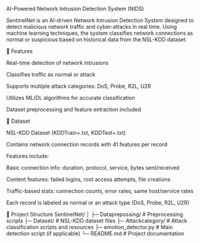 
AI-Powered Network Intrusion Detection System (NIDS)

SentinelNet is an AI-driven Network Intrusion Detection System designed to detect malicious network traffic and cyber-attacks in real time. Using machine learning techniques, the system classifies network connections as normal or suspicious based on historical data from the NSL-KDD dataset.

🔹 Features

Real-time detection of network intrusions

Classifies traffic as normal or attack

Supports multiple attack categories: DoS, Probe, R2L, U2R

Utilizes ML/DL algorithms for accurate classification

Dataset preprocessing and feature extraction included

🔹 Dataset

NSL-KDD Dataset (KDDTrain+.txt, KDDTest+.txt)

Contains network connection records with 41 features per record

Features include:

Basic connection info: duration, protocol, service, bytes sent/received

Content features: failed logins, root access attempts, file creations

Traffic-based stats: connection counts, error rates, same host/service rates

Each record is labeled as normal or an attack type (DoS, Probe, R2L, U2R)

🔹 Project Structure
SentinelNet/
│
├─ Dataprepossing/          # Preprocessing scripts
├─ Dataset/                 # NSL-KDD dataset files
├─ Attackcategory/          # Attack classification scripts and resources
├─ emotion_detector.py      # Main detection script (if applicable)
└─ README.md                # Project documentation